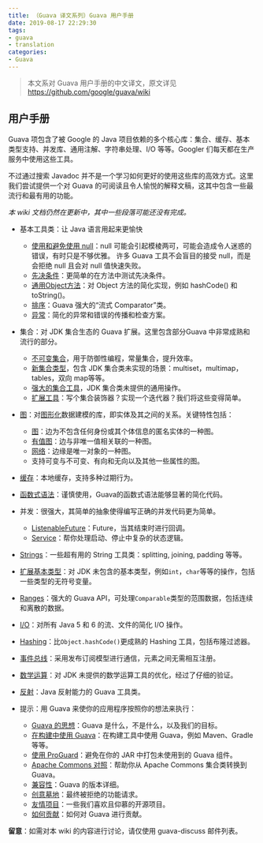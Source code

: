 ```yaml
---
title: （Guava 译文系列）Guava 用户手册
date: 2019-08-17 22:29:30
tags:
- guava
- translation
categories:
- Guava
---
```


> 本文系对 Guava 用户手册的中文译文，原文详见 https://github.com/google/guava/wiki

<!-- more -->

## 用户手册

Guava 项包含了被 Google 的 Java 项目依赖的多个核心库：集合、缓存、基本类型支持、并发库、通用注解、字符串处理、I/O 等等。Googler 们每天都在生产服务中使用这些工具。

不过通过搜索 Javadoc 并不是一个学习如何更好的使用这些库的高效方式。这里我们尝试提供一个对 Guava 的可阅读且令人愉悦的解释文稿，这其中包含一些最流行和最有用的功能。

*本 wiki 文档仍然在更新中，其中一些段落可能还没有完成。*

- 基本工具类：让 Java 语言用起来更愉快
    - [使用和避免使用 null](https://lenshood.github.io/2019/08/20/guava-using-and-avoiding-null-explained/)：null 可能会引起模棱两可，可能会造成令人迷惑的错误，有时只是不够优雅。 许多 Guava 工具不会盲目的接受 null，而是会拒绝 null 且会对 null 值快速失败。
    - [先决条件](https://lenshood.github.io/2019/09/02/guava-precondition/)：更简单的在方法中测试先决条件。
    - [通用Object方法](https://lenshood.github.io/2019/09/04/guava-common-object-method/)：对 Object 方法的简化实现，例如 hashCode() 和 toString()。
    - [排序](https://lenshood.github.io/2019/09/05/guava-ordering/)：Guava 强大的“流式 Comparator”类。
    - [异常](https://lenshood.github.io/2019/09/19/guava-throwables/)：简化的异常和错误的传播和检查方案。

- 集合：对 JDK 集合生态的 Guava 扩展。这里包含部分Guava 中非常成熟和流行的部分。
    - [不可变集合](https://lenshood.github.io/2019/09/25/guava-immutable-collections/)，用于防御性编程，常量集合，提升效率。
    - [新集合类型](https://lenshood.github.io/2019/11/15/guava-new-collection/)，包含 JDK 集合类未实现的场景：multiset，multimap，tables，双向 map等等。
    - [强大的集合工具](https://lenshood.github.io/2019/12/07/guava-collection-utilities/)，JDK 集合类未提供的通用操作。
    - [扩展工具](https://github.com/google/guava/wiki/CollectionHelpersExplained)：写个集合装饰器？实现一个迭代器？我们将这些变得简单。

- [图](https://github.com/google/guava/wiki/GraphsExplained)：对[图形化](https://en.wikipedia.org/wiki/Graph_(discrete_mathematics))数据建模的库，即实体及其之间的关系。关键特性包括：
	- [图](https://github.com/google/guava/wiki/GraphsExplained#graph)：边为不包含任何身份或其个体信息的匿名实体的一种图。
	- [有值图](https://github.com/google/guava/wiki/GraphsExplained#valuegraph)：边与非唯一值相关联的一种图。
	- [网络](https://github.com/google/guava/wiki/GraphsExplained#network)：边缘是唯一对象的一种图。
	- 支持可变与不可变、有向和无向以及其他一些属性的图。

- [缓存](https://lenshood.github.io/2019/12/21/guava-cache/)：本地缓存，支持多种过期行为。
- [函数式语法](https://github.com/google/guava/wiki/FunctionalExplained)：谨慎使用，Guava的函数式语法能够显著的简化代码。
- 并发：很强大，其简单的抽象使得编写正确的并发代码更为简单。
	- [ListenableFuture](https://github.com/google/guava/wiki/ListenableFutureExplained)：Future，当其结束时进行回调。
	- [Service](https://github.com/google/guava/wiki/ServiceExplained)：帮你处理启动、停止中复杂的状态逻辑。

- [Strings](https://lenshood.github.io/2020/06/07/guava-strings/)：一些超有用的 String 工具类：splitting, joining, padding 等等。

- [扩展基本类型](https://github.com/google/guava/wiki/PrimitivesExplained)：对 JDK 未包含的基本类型，例如`int`，`char`等等的操作，包括一些类型的无符号变量。

- [Ranges](https://github.com/google/guava/wiki/RangesExplained)：强大的 Guava API，可处理`Comparable`类型的范围数据，包括连续和离散的数据。

- [I/O](https://github.com/google/guava/wiki/IOExplained)：对所有 Java 5 和 6 的流、文件的简化 I/O 操作。

- [Hashing](https://github.com/google/guava/wiki/HashingExplained)：比`Object.hashCode()`更成熟的 Hashing 工具，包括布隆过滤器。

- [事件总线](https://github.com/google/guava/wiki/EventBusExplained)：采用发布订阅模型进行通信，元素之间无需相互注册。

- [数学运算](https://github.com/google/guava/wiki/MathExplained)：对 JDK 未提供的数学运算工具的优化，经过了仔细的验证。

- [反射](https://github.com/google/guava/wiki/ReflectionExplained)：Java 反射能力的 Guava 工具类。

- 提示：用 Guava 来使你的应用程序按照你的想法来执行：
	- [Guava 的思想](https://github.com/google/guava/wiki/PhilosophyExplained)：Guava 是什么，不是什么，以及我们的目标。
	- [在构建中使用 Guava](https://github.com/google/guava/wiki/UseGuavaInYourBuild)：在构建工具中使用 Guava，例如 Maven、Gradle 等等。
	- [使用 ProGuard](https://github.com/google/guava/wiki/UsingProGuardWithGuava)：避免在你的 JAR 中打包未使用到的 Guava 组件。
	- [Apache Commons 对照](https://github.com/google/guava/wiki/ApacheCommonCollectionsEquivalents)：帮助你从 Apache Commons 集合类转换到 Guava。
	- [兼容性](https://github.com/google/guava/wiki/Compatibility)：Guava 的版本详细。
	- [创意墓地](https://github.com/google/guava/wiki/IdeaGraveyard)：最终被拒绝的功能请求。
	- [友情项目](https://github.com/google/guava/wiki/FriendsOfGuava)：一些我们喜欢且仰慕的开源项目。
	- [如何贡献](https://github.com/google/guava/wiki/HowToContribute)：如何对 Guava 进行贡献。

**留意**：如需对本 wiki 的内容进行讨论，请仅使用 guava-discuss 邮件列表。




